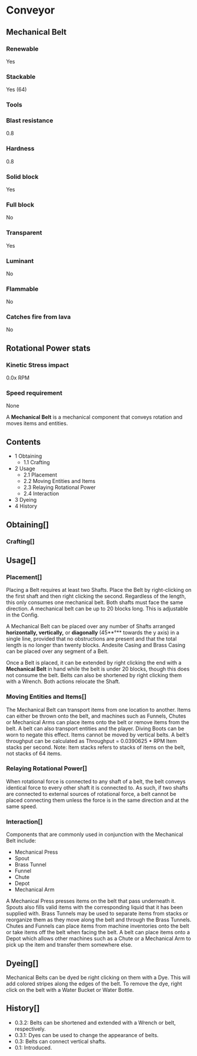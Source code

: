 # Conveyor

## Mechanical Belt

### Renewable

Yes

### Stackable

Yes (64)

### Tools

### Blast resistance

0.8

### Hardness

0.8

### Solid block

Yes

### Full block

No

### Transparent

Yes

### Luminant

No

### Flammable

No

### Catches fire from lava

No

## Rotational Power stats

### Kinetic Stress impact

0.0x RPM

### Speed requirement

None

A **Mechanical Belt** is a mechanical component that conveys rotation and moves items and entities.

## Contents

- 1 Obtaining
    - 1.1 Crafting
- 2 Usage
    - 2.1 Placement
    - 2.2 Moving Entities and Items
    - 2.3 Relaying Rotational Power
    - 2.4 Interaction
- 3 Dyeing
- 4 History

## Obtaining[]

### Crafting[]

## Usage[]

### Placement[]

Placing a Belt requires at least two Shafts. Place the Belt by right-clicking on the first shaft and then right clicking the second. Regardless of the length, this only consumes one mechanical belt. Both shafts must face the same direction. A mechanical belt can be up to 20 blocks long. This is adjustable in the Config.

A Mechanical Belt can be placed over any number of Shafts arranged **horizontally, vertically,** or **diagonally** (45**°** towards the y axis) in a single line, provided that no obstructions are present and that the total length is no longer than twenty blocks. Andesite Casing and Brass Casing can be placed over any segment of a Belt.

Once a Belt is placed, it can be extended by right clicking the end with a **Mechanical Belt** in hand while the belt is under 20 blocks, though this does not consume the belt. Belts can also be shortened by right clicking them with a Wrench. Both actions relocate the Shaft.

### Moving Entities and Items[]

The Mechanical Belt can transport items from one location to another. Items can either be thrown onto the belt, and machines such as Funnels, Chutes or Mechanical Arms can place items onto the belt or remove items from the belt. A belt can also transport entities and the player. Diving Boots can be worn to negate this effect. Items cannot be moved by vertical belts. A belt’s throughput can be calculated as Throughput = 0.0390625 * RPM Item stacks per second. Note: Item stacks refers to stacks of items on the belt, not stacks of 64 items.

### Relaying Rotational Power[]

When rotational force is connected to any shaft of a belt, the belt conveys identical force to every other shaft it is connected to. As such, if two shafts are connected to external sources of rotational force, a belt cannot be placed connecting them unless the force is in the same direction and at the same speed.

### Interaction[]

Components that are commonly used in conjunction with the Mechanical Belt include:

- Mechanical Press
- Spout
- Brass Tunnel
- Funnel
- Chute
- Depot
- Mechanical Arm

A Mechanical Press presses items on the belt that pass underneath it. Spouts also fills valid items with the corresponding liquid that it has been supplied with. Brass Tunnels may be used to separate items from stacks or reorganize them as they move along the belt and through the Brass Tunnels. Chutes and Funnels can place items from machine inventories onto the belt or take items off the belt when facing the belt. A belt can place items onto a Depot which allows other machines such as a Chute or a Mechanical Arm to pick up the item and transfer them somewhere else.

## Dyeing[]

Mechanical Belts can be dyed be right clicking on them with a Dye. This will add colored stripes along the edges of the belt. To remove the dye, right click on the belt with a Water Bucket or Water Bottle.

## History[]

- 0.3.2: Belts can be shortened and extended with a Wrench or belt, respectively.
- 0.3.1: Dyes can be used to change the appearance of belts.
- 0.3: Belts can connect vertical shafts.
- 0.1: Introduced.